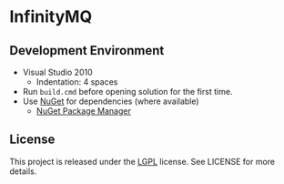 # InfinityMQ #

## Development Environment ##
- Visual Studio 2010
  - Indentation: 4 spaces
- Run `build.cmd` before opening solution for the first time.
- Use [NuGet][nuget] for dependencies (where available)
  - [NuGet Package Manager][nuget-pm]
  
[nuget]: http://nuget.org/
[nuget-pm]: http://visualstudiogallery.msdn.microsoft.com/27077b70-9dad-4c64-adcf-c7cf6bc9970c

## License
This project is released under the [LGPL][lgpl] license. See LICENSE for more details.

[lgpl]: http://www.gnu.org/licenses/lgpl.html
